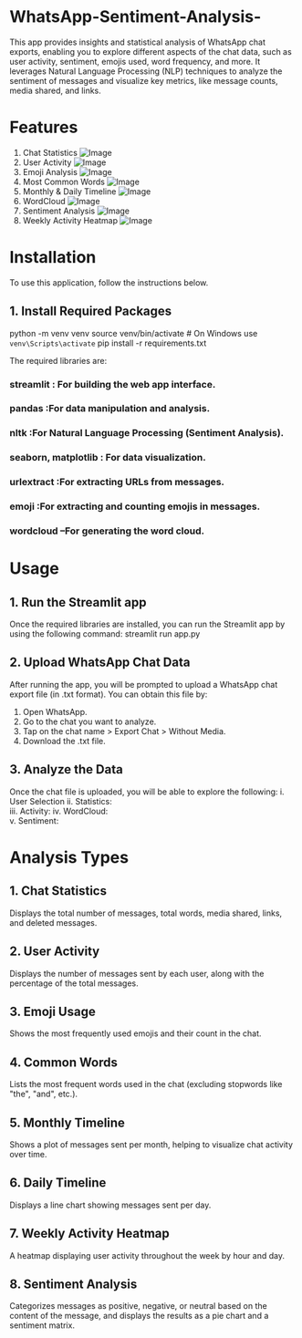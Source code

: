 # WhatsApp-Sentiment-Analysis-
This app provides insights and statistical analysis of WhatsApp chat exports, enabling you to explore different aspects of the chat data, such as user activity, sentiment, emojis used, word frequency, and more. It leverages Natural Language Processing (NLP) techniques to analyze the sentiment of messages and visualize key metrics, like message counts, media shared, and links.
# Features
  1. Chat Statistics
     <img src="https://github.com/user-attachments/assets/87fc2a16-74a4-4e17-976c-ce93d8488ed5" alt="Image"  />
 2. User Activity
     ![Image](https://github.com/user-attachments/assets/b4ad604d-489b-485e-9433-c0ff82f8c024)
   3. Emoji Analysis
     ![Image](https://github.com/user-attachments/assets/6ed105f6-3750-491f-832b-d2f78e2e4983)
 4. Most Common Words
    ![Image](https://github.com/user-attachments/assets/6c9c2e29-578a-4513-ad8b-75287116ed8c)
  6. Monthly & Daily Timeline
![Image](https://github.com/user-attachments/assets/8091b35e-b419-4a5b-bf27-57e466dba01b)
   7. WordCloud
 ![Image](https://github.com/user-attachments/assets/f5269224-62d4-4cd5-adc9-01459110443f)
  9. Sentiment Analysis
 ![Image](https://github.com/user-attachments/assets/f5ee47b2-7a9e-4ace-a01c-2293623ca659)
  10. Weekly Activity Heatmap
  ![Image](https://github.com/user-attachments/assets/4c4b9781-ad79-462b-8d39-98a74a660ea1)
     
# Installation
To use this application, follow the instructions below.
## 1. Install Required Packages
python -m venv venv
source venv/bin/activate  # On Windows use `venv\Scripts\activate`
pip install -r requirements.txt

The required libraries are:

### streamlit : For building the web app interface.
### pandas :For data manipulation and analysis.
### nltk :For Natural Language Processing (Sentiment Analysis).
### seaborn, matplotlib :  For data visualization.
### urlextract :For extracting URLs from messages.
### emoji :For extracting and counting emojis in messages.
### wordcloud –For generating the word cloud.
  
# Usage
## 1. Run the Streamlit app
  Once the required libraries are installed, you can run the Streamlit app by using the following command:
  streamlit run app.py
## 2. Upload WhatsApp Chat Data
  After running the app, you will be prompted to upload a WhatsApp chat export file (in .txt format). You can obtain this file by:

 1. Open WhatsApp.
 2. Go to the chat you want to analyze.
 3. Tap on the chat name > Export Chat > Without Media.
 4. Download the .txt file.
## 3. Analyze the Data
Once the chat file is uploaded, you will be able to explore the following:
    i. User Selection
   ii. Statistics:  
   iii. Activity: 
   iv. WordCloud:  
   v. Sentiment:  
# Analysis Types
## 1. Chat Statistics
  Displays the total number of messages, total words, media shared, links, and deleted messages.
## 2. User Activity
  Displays the number of messages sent by each user, along with the percentage of the total messages.
## 3. Emoji Usage
  Shows the most frequently used emojis and their count in the chat.

##  4. Common Words
  Lists the most frequent words used in the chat (excluding stopwords like "the", "and", etc.).

## 5. Monthly Timeline
  Shows a plot of messages sent per month, helping to visualize chat activity over time.

## 6. Daily Timeline
  Displays a line chart showing messages sent per day.

## 7. Weekly Activity Heatmap
  A heatmap displaying user activity throughout the week by hour and day.

## 8. Sentiment Analysis
  Categorizes messages as positive, negative, or neutral based on the content of the message, and displays the results as a pie chart and a sentiment matrix.
 


